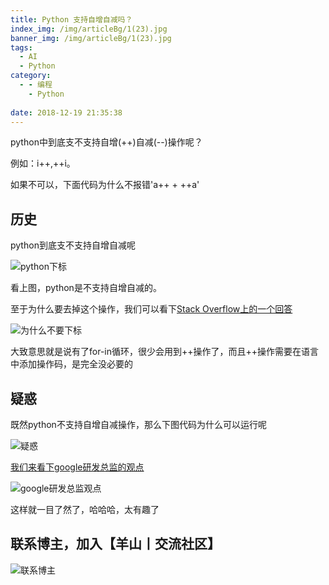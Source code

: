 ```yaml
---
title: Python 支持自增自减吗？
index_img: /img/articleBg/1(23).jpg
banner_img: /img/articleBg/1(23).jpg
tags:
  - AI
  - Python
category:
  - - 编程
    - Python
 
date: 2018-12-19 21:35:38
---
```


python中到底支不支持自增(++)自减(--)操作呢？

例如：i++,++i。

如果不可以，下面代码为什么不报错'a++ + ++a'

<!-- more -->

## 历史

python到底支不支持自增自减呢

![python下标](/img/articleContent/pythonPlusPlus/pythonPlusPlus.png)

看上图，python是不支持自增自减的。

至于为什么要去掉这个操作，我们可以看下[Stack Overflow上的一个回答](https://stackoverflow.com/questions/3654830/why-are-there-no-and-operators-in-python)

![为什么不要下标](/img/articleContent/pythonPlusPlus/pythonPlusPlus1.png)


大致意思就是说有了for-in循环，很少会用到++操作了，而且++操作需要在语言中添加操作码，是完全没必要的

## 疑惑

既然python不支持自增自减操作，那么下图代码为什么可以运行呢

![疑惑](/img/articleContent/pythonPlusPlus/pythonPlusPlus2.png)

[我们来看下google研发总监的观点](http://norvig.com/python-iaq.html)

![google研发总监观点](/img/articleContent/pythonPlusPlus/pythonPlusPlus3.png)


这样就一目了然了，哈哈哈，太有趣了

## 联系博主，加入【羊山丨交流社区】
![联系博主](/img/icon/wechatFindMe.png)